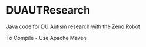# DUAUTResearch
Java code for DU Autism research with the Zeno Robot

To Compile - Use Apache Maven
